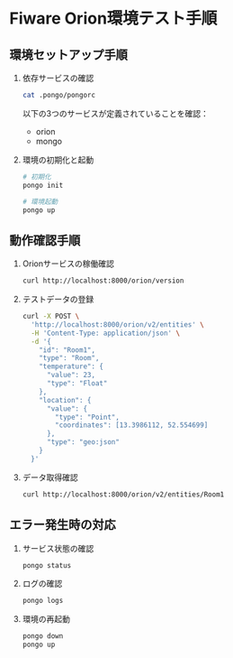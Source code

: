 # Fiware Orion環境テスト手順

## 環境セットアップ手順

1. 依存サービスの確認
   ```bash
   cat .pongo/pongorc
   ```
   以下の3つのサービスが定義されていることを確認：
   - orion
   - mongo

2. 環境の初期化と起動
   ```bash
   # 初期化
   pongo init

   # 環境起動
   pongo up
   ```

## 動作確認手順

1. Orionサービスの稼働確認
   ```bash
   curl http://localhost:8000/orion/version
   ```

2. テストデータの登録
   ```bash
   curl -X POST \
     'http://localhost:8000/orion/v2/entities' \
     -H 'Content-Type: application/json' \
     -d '{
       "id": "Room1",
       "type": "Room",
       "temperature": {
         "value": 23,
         "type": "Float"
       },
       "location": {
         "value": {
           "type": "Point",
           "coordinates": [13.3986112, 52.554699]
         },
         "type": "geo:json"
       }
     }'
   ```

3. データ取得確認
   ```bash
   curl http://localhost:8000/orion/v2/entities/Room1
   ```

## エラー発生時の対応

1. サービス状態の確認
   ```bash
   pongo status
   ```

2. ログの確認
   ```bash
   pongo logs
   ```

3. 環境の再起動
   ```bash
   pongo down
   pongo up